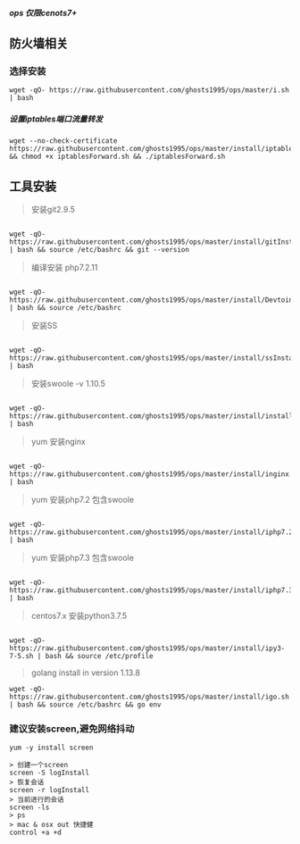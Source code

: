 ##### ops 仅限cenots7+

## 防火墙相关


### 选择安装

```text
wget -qO- https://raw.githubusercontent.com/ghosts1995/ops/master/i.sh | bash
```

##### 设置iptables端口流量转发

````text
wget --no-check-certificate https://raw.githubusercontent.com/ghosts1995/ops/master/install/iptablesForward.sh && chmod +x iptablesForward.sh && ./iptablesForward.sh

````

## 工具安装

> 安装git2.9.5

````text

wget -qO- https://raw.githubusercontent.com/ghosts1995/ops/master/install/gitInstall.sh | bash && source /etc/bashrc && git --version

````

> 编译安装 php7.2.11

```text

wget -qO- https://raw.githubusercontent.com/ghosts1995/ops/master/install/DevtoinInstallPhp.sh | bash && source /etc/bashrc

```


> 安装SS

````text

wget -qO- https://raw.githubusercontent.com/ghosts1995/ops/master/install/ssInstall.sh | bash

````

> 安装swoole -v 1.10.5

````text

wget -qO- https://raw.githubusercontent.com/ghosts1995/ops/master/install/installSwoole.sh | bash

````

> yum 安装nginx

````text

wget -qO- https://raw.githubusercontent.com/ghosts1995/ops/master/install/inginx.sh | bash

````

> yum 安装php7.2 包含swoole

````text

wget -qO- https://raw.githubusercontent.com/ghosts1995/ops/master/install/iphp7.2.sh | bash

````


> yum 安装php7.3 包含swoole

````text

wget -qO- https://raw.githubusercontent.com/ghosts1995/ops/master/install/iphp7.3.sh | bash

````


> centos7.x 安装python3.7.5

````text

wget -qO- https://raw.githubusercontent.com/ghosts1995/ops/master/install/ipy3-7-5.sh | bash && source /etc/profile

````

> golang install in version 1.13.8

````text
wget -qO- https://raw.githubusercontent.com/ghosts1995/ops/master/install/igo.sh | bash && source /etc/bashrc && go env

````

### 建议安装screen,避免网络抖动

````text
yum -y install screen

> 创建一个screen
screen -S logInstall
> 恢复会话
screen -r logInstall
> 当前进行的会话
screen -ls
> ps
> mac & osx out 快捷健
control +a +d
```` 

